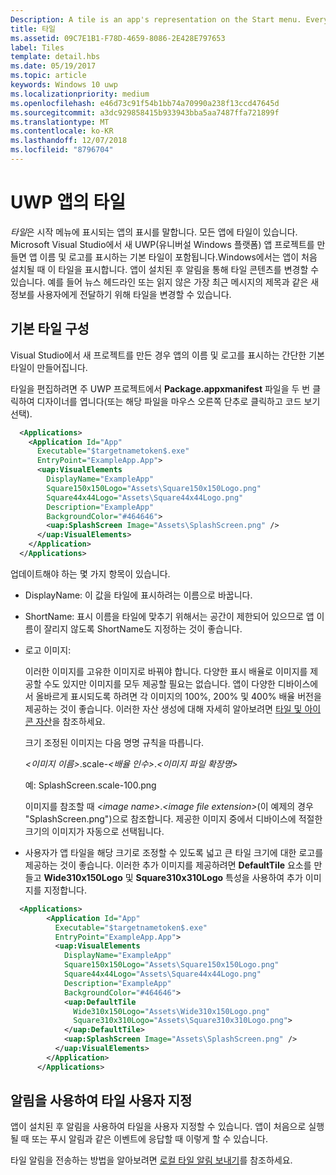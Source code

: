```yaml
---
Description: A tile is an app's representation on the Start menu. Every app has a tile. When you create a new Universal Windows Platform (UWP) app project in Microsoft Visual Studio, it includes a default tile that displays your app's name and logo.
title: 타일
ms.assetid: 09C7E1B1-F78D-4659-8086-2E428E797653
label: Tiles
template: detail.hbs
ms.date: 05/19/2017
ms.topic: article
keywords: Windows 10 uwp
ms.localizationpriority: medium
ms.openlocfilehash: e46d73c91f54b1bb74a70990a238f13ccd47645d
ms.sourcegitcommit: a3dc929858415b933943bba5aa7487ffa721899f
ms.translationtype: MT
ms.contentlocale: ko-KR
ms.lasthandoff: 12/07/2018
ms.locfileid: "8796704"
---
```

# <a name="tiles-for-uwp-apps"></a>UWP 앱의 타일

 

*타일*은 시작 메뉴에 표시되는 앱의 표시를 말합니다. 모든 앱에 타일이 있습니다. Microsoft Visual Studio에서 새 UWP(유니버설 Windows 플랫폼) 앱 프로젝트를 만들면 앱 이름 및 로고를 표시하는 기본 타일이 포함됩니다.Windows에서는 앱이 처음 설치될 때 이 타일을 표시합니다. 앱이 설치된 후 알림을 통해 타일 콘텐츠를 변경할 수 있습니다. 예를 들어 뉴스 헤드라인 또는 읽지 않은 가장 최근 메시지의 제목과 같은 새 정보를 사용자에게 전달하기 위해 타일을 변경할 수 있습니다.

## <a name="configure-the-default-tile"></a>기본 타일 구성


Visual Studio에서 새 프로젝트를 만든 경우 앱의 이름 및 로고를 표시하는 간단한 기본 타일이 만들어집니다.

타일을 편집하려면 주 UWP 프로젝트에서 **Package.appxmanifest** 파일을 두 번 클릭하여 디자이너를 엽니다(또는 해당 파일을 마우스 오른쪽 단추로 클릭하고 코드 보기 선택).

```XML
  <Applications>
    <Application Id="App"
      Executable="$targetnametoken$.exe"
      EntryPoint="ExampleApp.App">
      <uap:VisualElements
        DisplayName="ExampleApp"
        Square150x150Logo="Assets\Square150x150Logo.png"
        Square44x44Logo="Assets\Square44x44Logo.png"
        Description="ExampleApp"
        BackgroundColor="#464646">
        <uap:SplashScreen Image="Assets\SplashScreen.png" />
      </uap:VisualElements>
    </Application>
  </Applications>
```

업데이트해야 하는 몇 가지 항목이 있습니다.

-   DisplayName: 이 값을 타일에 표시하려는 이름으로 바꿉니다.
-   ShortName: 표시 이름을 타일에 맞추기 위해서는 공간이 제한되어 있으므로 앱 이름이 잘리지 않도록 ShortName도 지정하는 것이 좋습니다.
-   로고 이미지:

    이러한 이미지를 고유한 이미지로 바꿔야 합니다. 다양한 표시 배율로 이미지를 제공할 수도 있지만 이미지를 모두 제공할 필요는 없습니다. 앱이 다양한 디바이스에서 올바르게 표시되도록 하려면 각 이미지의 100%, 200% 및 400% 배율 버전을 제공하는 것이 좋습니다. 이러한 자산 생성에 대해 자세히 알아보려면 [타일 및 아이콘 자산](app-assets.md)을 참조하세요.

    크기 조정된 이미지는 다음 명명 규칙을 따릅니다.
    
    *&lt;이미지 이름&gt;*.scale-*&lt;배율 인수&gt;*.*&lt;이미지 파일 확장명&gt;* 

    예: SplashScreen.scale-100.png

    이미지를 참조할 때 *&lt;image name&gt;*.*&lt;image file extension&gt;*(이 예제의 경우 "SplashScreen.png")으로 참조합니다. 제공한 이미지 중에서 디바이스에 적절한 크기의 이미지가 자동으로 선택됩니다.

-   사용자가 앱 타일을 해당 크기로 조정할 수 있도록 넓고 큰 타일 크기에 대한 로고를 제공하는 것이 좋습니다. 이러한 추가 이미지를 제공하려면 **DefaultTile** 요소를 만들고 **Wide310x150Logo** 및 **Square310x310Logo** 특성을 사용하여 추가 이미지를 지정합니다.
```    XML
  <Applications>
        <Application Id="App"
          Executable="$targetnametoken$.exe"
          EntryPoint="ExampleApp.App">
          <uap:VisualElements
            DisplayName="ExampleApp"
            Square150x150Logo="Assets\Square150x150Logo.png"
            Square44x44Logo="Assets\Square44x44Logo.png"
            Description="ExampleApp"
            BackgroundColor="#464646">
            <uap:DefaultTile
              Wide310x150Logo="Assets\Wide310x150Logo.png"
              Square310x310Logo="Assets\Square310x310Logo.png">
            </uap:DefaultTile>
            <uap:SplashScreen Image="Assets\SplashScreen.png" />
          </uap:VisualElements>
        </Application>
      </Applications>
```

## <a name="use-notifications-to-customize-your-tile"></a>알림을 사용하여 타일 사용자 지정


앱이 설치된 후 알림을 사용하여 타일을 사용자 지정할 수 있습니다. 앱이 처음으로 실행될 때 또는 푸시 알림과 같은 이벤트에 응답할 때 이렇게 할 수 있습니다.

타일 알림을 전송하는 방법을 알아보려면 [로컬 타일 알림 보내기](sending-a-local-tile-notification.md)를 참조하세요.
